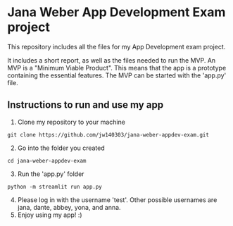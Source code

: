# Jana Weber App Development Exam project

This repository includes all the files for my App Development exam project.

It includes a short report, as well as the files needed to run the MVP.
An MVP is a "Minimum Viable Product". This means that the app is a prototype containing the essential features.
The MVP can be started with the 'app.py' file.

## Instructions to run and use my app
1. Clone my repository to your machine
```
git clone https://github.com/jw140303/jana-weber-appdev-exam.git
```
2. Go into the folder you created
```
cd jana-weber-appdev-exam
```
3. Run the 'app.py' folder
```
python -m streamlit run app.py
```
4. Please log in with the username 'test'. Other possible usernames are jana, dante, abbey, yona, and anna.
5. Enjoy using my app! :)